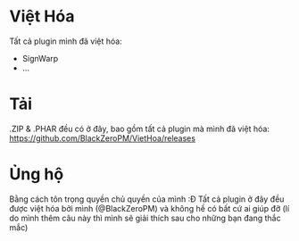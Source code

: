 # Việt Hóa
Tất cả plugin mình đã việt hóa:
+ SignWarp
+ ...
# Tải
.ZIP & .PHAR đều có ở đây, bao gồm tất cả plugin mà mình đã việt hóa: https://github.com/BlackZeroPM/VietHoa/releases
# Ủng hộ
Bằng cách tôn trọng quyền chủ quyền của mình :Đ Tất cả plugin ở đây đều được việt hóa bởi mình (@BlackZeroPM) và không hề có bất cứ ai giúp đỡ (lí do mình thêm câu này thì mình sẽ giải thích sau cho những bạn đang thắc mắc)

